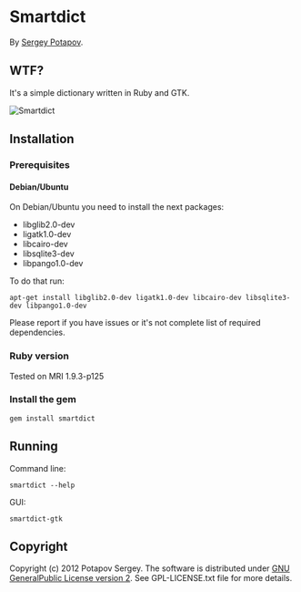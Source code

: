 # Smartdict

By [Sergey Potapov](https://github.com/greyblake).

## WTF?

It's a simple dictionary written in Ruby and GTK.

![Smartdict](http://i1078.photobucket.com/albums/w484/greyblake/smartdict.png)

## Installation

### Prerequisites


#### Debian/Ubuntu

On Debian/Ubuntu you need to install the next packages:

* libglib2.0-dev
* ligatk1.0-dev
* libcairo-dev
* libsqlite3-dev
* libpango1.0-dev

To do that run:

```
apt-get install libglib2.0-dev ligatk1.0-dev libcairo-dev libsqlite3-dev libpango1.0-dev
```

Please report if you have issues or it's not complete list of required dependencies.


### Ruby version

Tested on MRI 1.9.3-p125


### Install the gem

```
gem install smartdict
```


## Running

Command line:

```
smartdict --help
```

GUI:

```
smartdict-gtk
```



## Copyright

Copyright (c) 2012 Potapov Sergey. The software is distributed under
[GNU GeneralPublic License version 2](http://www.gnu.org/licenses/gpl-2.0.txt).
See GPL-LICENSE.txt file for more details.
